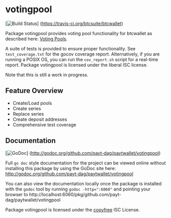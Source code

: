 votingpool
========

[![Build Status](https://travis-ci.org/btcsuite/btcwallet.png?branch=master)]
(https://travis-ci.org/btcsuite/btcwallet)

Package votingpool provides voting pool functionality for btcwallet as
described here:
[Voting Pools](http://opentransactions.org/wiki/index.php?title=Category:Voting_Pools).

A suite of tests is provided to ensure proper functionality.  See
`test_coverage.txt` for the gocov coverage report.  Alternatively, if you are
running a POSIX OS, you can run the `cov_report.sh` script for a real-time
report.  Package votingpool is licensed under the liberal ISC license.

Note that this is still a work in progress.

## Feature Overview

- Create/Load pools
- Create series
- Replace series
- Create deposit addresses
- Comprehensive test coverage

## Documentation

[![GoDoc](https://godoc.org/github.com/payt-dag/paytwallet/votingpool?status.png)]
(http://godoc.org/github.com/payt-dag/paytwallet/votingpool)

Full `go doc` style documentation for the project can be viewed online without
installing this package by using the GoDoc site here:
http://godoc.org/github.com/payt-dag/paytwallet/votingpool

You can also view the documentation locally once the package is installed with
the `godoc` tool by running `godoc -http=":6060"` and pointing your browser to
http://localhost:6060/pkg/github.com/payt-dag/paytwallet/votingpool

Package votingpool is licensed under the [copyfree](http://copyfree.org) ISC
License.
